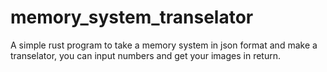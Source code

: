 # memory_system_transelator
A simple rust program to take a memory system in json format and make a transelator, you can input numbers and get your images in return.
